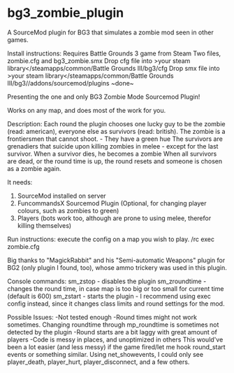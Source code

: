 # bg3_zombie_plugin
A SourceMod plugin for BG3 that simulates a zombie mod seen in other games.

Install instructions:
Requires Battle Grounds 3 game from Steam
Two files, zombie.cfg and bg3_zombie.smx
Drop cfg file into >your steam library</steamapps/common/Battle Grounds III/bg3/cfg
Drop smx file into >your steam library</steamapps/common/Battle Grounds III/bg3//addons/sourcemod/plugins
~done~ 


Presenting the one and only BG3 Zombie Mode Sourcemod Plugin!

Works on any map, and does most of the work for you.

Description:
Each round the plugin chooses one lucky guy to be the zombie (read: american), everyone else as survivors (read: british).
The zombie is a frontiersmen that cannot shoot. - They have a green hue
The survivors are grenadiers that suicide upon killing zombies in melee - except for the last survivor.
When a survivor dies, he becomes a zombie
When all survivors are dead, or the round time is up, the round resets and someone is chosen as a zombie again.

It needs:
1. SourceMod installed on server
2. FuncommandsX Sourcemod Plugin (Optional, for changing player colours, such as zombies to green)
3. Players (bots work too, although are prone to using melee, therefor killing themselves)

Run instructions:
execute the config on a map you wish to play.
/rc exec zombie.cfg

Big thanks to "MagickRabbit" and his "Semi-automatic Weapons" plugin for BG2 (only plugin I found, too), whose ammo trickery was used in this plugin.

Console commands:
sm_zstop - disables the plugin
sm_zroundtime <number> - changes the round time, in case map is too big or too small for current time (default is 600)
sm_zstart - starts the plugin - I recommend using exec config instead, since it changes class limits and round settings for the mod.

Possible Issues:
-Not tested enough
-Round times might not work sometimes. Changing roundtime through mp_roundtime is sometimes not detected by the plugin
-Round starts are a bit laggy with great amount of players
-Code is messy in places, and unoptimized in others
This would've been a lot easier (and less messy) if the game fired/let me hook round_start events or something similar. Using net_showevents, I could only see player_death, player_hurt, player_disconnect, and a few others.
